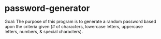 # password-generator

Goal:
The purpose of this program is to generate a random password based upon the criteria given (# of characters, lowercase letters, uppercase letters, numbers, & special characters).


